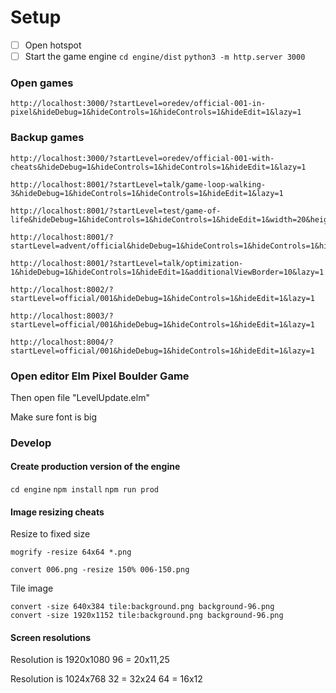 
# Setup

- [ ] Open hotspot
- [ ] Start the game engine
`cd engine/dist`
`python3 -m http.server 3000`

### Open games

```
http://localhost:3000/?startLevel=oredev/official-001-in-pixel&hideDebug=1&hideControls=1&hideControls=1&hideEdit=1&lazy=1
```

### Backup games

```
http://localhost:3000/?startLevel=oredev/official-001-with-cheats&hideDebug=1&hideControls=1&hideControls=1&hideEdit=1&lazy=1
```

```
http://localhost:8001/?startLevel=talk/game-loop-walking-3&hideDebug=1&hideControls=1&hideControls=1&hideEdit=1&lazy=1
```

```
http://localhost:8001/?startLevel=test/game-of-life&hideDebug=1&hideControls=1&hideControls=1&hideEdit=1&width=20&height=16&lazy=1
```

```
http://localhost:8001/?startLevel=advent/official&hideDebug=1&hideControls=1&hideControls=1&hideEdit=1&width=25&height=25&lazy=1
```

```
http://localhost:8001/?startLevel=talk/optimization-1&hideDebug=1&hideControls=1&hideEdit=1&additionalViewBorder=10&lazy=1
```

```
http://localhost:8002/?startLevel=official/001&hideDebug=1&hideControls=1&hideEdit=1&lazy=1
```

```
http://localhost:8003/?startLevel=official/001&hideDebug=1&hideControls=1&hideEdit=1&lazy=1
```

```
http://localhost:8004/?startLevel=official/001&hideDebug=1&hideControls=1&hideEdit=1&lazy=1
```


### Open editor Elm Pixel Boulder Game

Then open file "LevelUpdate.elm"

Make sure font is big


### Develop

#### Create production version of the engine

`cd engine`
`npm install`
`npm run prod`

#### Image resizing cheats

Resize to fixed size

```
mogrify -resize 64x64 *.png
```

```
convert 006.png -resize 150% 006-150.png
```

Tile image

```
convert -size 640x384 tile:background.png background-96.png
convert -size 1920x1152 tile:background.png background-96.png
```


#### Screen resolutions

Resolution is 1920x1080
96 = 20x11,25
                

Resolution is 1024x768
32 = 32x24
64 = 16x12
               
                
                
